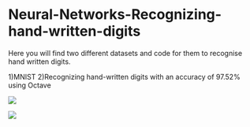 # Neural-Networks-Recognizing-hand-written-digits
Here you will find two different datasets and code for them to recognise hand written digits.

1)MNIST
2)Recognizing hand-written digits with an accuracy of 97.52% using Octave

![](https://naadispeaks.files.wordpress.com/2017/11/vqope.jpg?w=630)

![](https://ml4a.github.io/images/figures/mnist-input.png)
